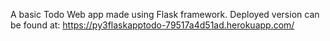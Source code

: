 A basic Todo Web app made using Flask framework. Deployed version can be found at: https://py3flaskapptodo-79517a4d51ad.herokuapp.com/
